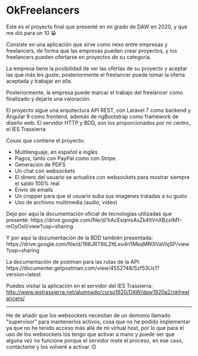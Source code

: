 # OkFreelancers
Este es el proyecto final que presenté en mi grado de DAW en 2020, y que me dió para un 10 😀

Consiste en una aplicación que sirve como nexo entre empresas y freelancers, de forma que las empresas pueden crear proyectos, y los freelancers pueden ofertarse en proyectos de su categoría.

La empresa tiene la posibilidad de ver las ofertas de su proyecto y aceptar las que más les guste, posteriormente el freelancer puede tomar la oferta aceptada y trabajar en ella.

Posteriormente, la empresa puede marcar el trabajo del freelancer como finalizado y dejarle una valoración.

El proyecto sigue una arquitectura API REST, con Laravel 7 como backend y Angular 9 como frontend, además de ngBootstrap como framework de diseño web.
El servidor HTTP y BDD, son los proporcionados por mi centro, el IES Trassierra

Cosas que contiene el proyecto:
<ul>
  <li>Multilenguaje, en español e inglés</li>
  <li>Pagos, tanto con PayPal como con Stripe.</li>
  <li>Generación de PDFS</li>
  <li>Un chat con websockets</li>
  <li>El dinero del usuario se actualiza con websockets para mostrar siempre el saldo 100% real</li>
  <li>Envío de emails</li>
  <li>Un cropper para que el usuario suba sus imagenes tratadas a su gusto</li>
  <li>Uso de archivos multimedia (audio, vídeo)</li>
</ul>

<p>Dejo por aquí la documentación oficial de tecnologías utilizadas que presenté: https://drive.google.com/file/d/1rAcEsqmsAsZk4ItVnXBzxtM1-mOyOsIl/view?usp=sharing</p>
<p>Y por aquí la documentación de la BDD también presentada: https://drive.google.com/file/d/1R6JRT6tLZttLeu4rl1MkqMR0IVaVbjSP/view?usp=sharing</p>
<p>La documentación de postman para las rutas de la API: https://documenter.getpostman.com/view/4552748/Szf53Us1?version=latest</p>

Puedes visitar la aplicación en el servidor del IES Trassierra: http://www.iestrassierra.net/alumnado/curso1920/DAW/daw1920a2/okfreelancers/

<hr>

He de añadir que los websockets necesitan de un demonio llamado "supervisor" para mantenerlos activos, cosa que no he podido implementar ya que no he tenido acceso más allá de mi virtual host, por lo que para el uso de los websockets los tengo que activar a mano y puede ser que alguna vez no funcione porque el servidor mate el proceso, en ese caso, contáctame y los volveré a activar :D


